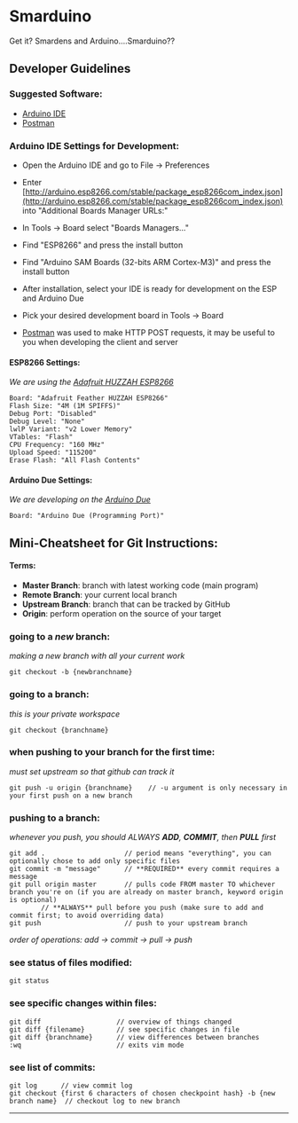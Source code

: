 # Smarduino
Get it? Smardens and Arduino....Smarduino??

## Developer Guidelines
### Suggested Software:
* [Arduino IDE](https://www.arduino.cc/en/Main/Software)
* [Postman](https://www.getpostman.com/)

### Arduino IDE Settings for Development:
* Open the Arduino IDE and go to File -> Preferences
* Enter [http://arduino.esp8266.com/stable/package_esp8266com_index.json](http://arduino.esp8266.com/stable/package_esp8266com_index.json) into "Additional Boards Manager URLs:"
* In Tools -> Board select "Boards Managers..."
* Find "ESP8266" and press the install button
* Find "Arduino SAM Boards (32-bits ARM Cortex-M3)" and press the install button
* After installation, select your IDE is ready for development on the ESP and Arduino Due
* Pick your desired development board in Tools -> Board


* [Postman](https://www.getpostman.com/) was used to make HTTP POST requests, it may be useful to you when developing the client and server
#### ESP8266 Settings:
*We are using the [Adafruit HUZZAH ESP8266](https://www.adafruit.com/product/2471)*
```
Board: "Adafruit Feather HUZZAH ESP8266"
Flash Size: "4M (1M SPIFFS)"
Debug Port: "Disabled"
Debug Level: "None"
lwlP Variant: "v2 Lower Memory"
VTables: "Flash"
CPU Frequency: "160 MHz"
Upload Speed: "115200"
Erase Flash: "All Flash Contents"
```

#### Arduino Due Settings:
*We are developing on the [Arduino Due](https://store.arduino.cc/usa/arduino-due)*
```
Board: "Arduino Due (Programming Port)"
```

## Mini-Cheatsheet for Git Instructions:
#### Terms:
* **Master Branch**: branch with latest working code (main program)
* **Remote Branch**: your current local branch
* **Upstream Branch**: branch that can be tracked by GitHub
* **Origin**: perform operation on the source of your target

### going to a *new* branch:
*making a new branch with all your current work*
```
git checkout -b {newbranchname}
```

### going to a branch:
*this is your private workspace*
```
git checkout {branchname}
```

### when pushing to your branch for the first time:
*must set upstream so that github can track it* 
```
git push -u origin {branchname}    // -u argument is only necessary in your first push on a new branch
```

### pushing to a branch:
*whenever you push, you should ALWAYS **ADD**, **COMMIT**, then **PULL** first*
```
git add .                    // period means "everything", you can optionally chose to add only specific files
git commit -m "message"      // **REQUIRED** every commit requires a message
git pull origin master       // pulls code FROM master TO whichever branch you're on (if you are already on master branch, keyword origin is optional)
        // **ALWAYS** pull before you push (make sure to add and commit first; to avoid overriding data)
git push                     // push to your upstream branch
```
*order of operations:   	 add -> commit -> pull -> push*

### see status of files modified:
```
git status
```

### see specific changes within files:
```
git diff                   // overview of things changed
git diff {filename}        // see specific changes in file 
git diff {branchname}      // view differences between branches
:wq                        // exits vim mode

```

### see list of commits:
```
git log      // view commit log
git checkout {first 6 characters of chosen checkpoint hash} -b {new branch name}  // checkout log to new branch
```
----
